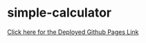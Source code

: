 # simple-calculator

[Click here for the Deployed Github Pages Link](https://topisteronyango.github.io/simple-calculator/)